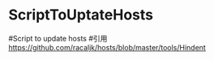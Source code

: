 # ScriptToUptateHosts
#Script to update hosts
#引用 https://github.com/racaljk/hosts/blob/master/tools/Hindent
